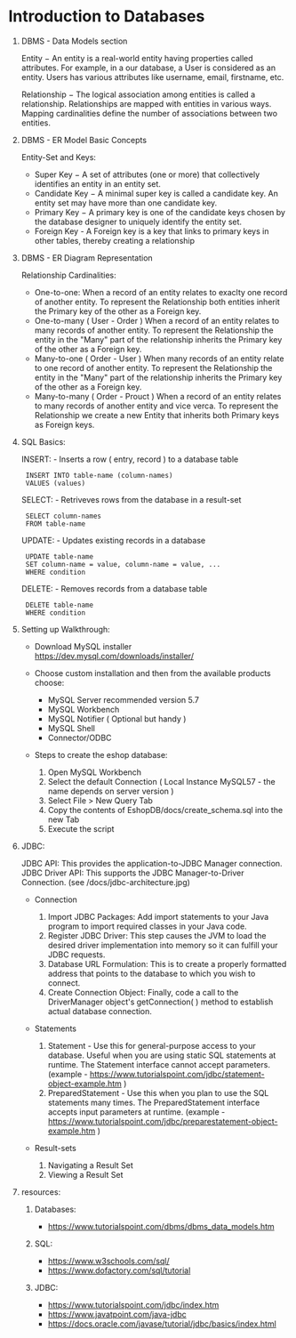 # Introduction to Databases

1. DBMS - Data Models section

    Entity − An entity is a real-world entity having properties called attributes. For example, in a our database, a User is considered as an entity. Users has various attributes like username, email, firstname, etc.

    Relationship − The logical association among entities is called a relationship. Relationships are mapped with entities in various ways. Mapping cardinalities define the number of associations between two         entities.

2. DBMS - ER Model Basic Concepts

    Entity-Set and Keys:
    - Super Key − A set of attributes (one or more) that collectively identifies an entity in an entity set.
    - Candidate Key − A minimal super key is called a candidate key. An entity set may have more than one candidate key.
    - Primary Key − A primary key is one of the candidate keys chosen by the database designer to uniquely identify the entity set.
    - Foreign Key - A Foreign key is a key that links to primary keys in other tables, thereby creating a relationship

3. DBMS - ER Diagram Representation

    Relationship Cardinalities:
    - One-to-one: 
    When a record of an entity relates to exaclty one record of another entity. To represent the Relationship both entities inherit the Primary key of the other as a Foreign key.
    - One-to-many ( User - Order )
    When a record of an entity relates to many records of another entity. To represent the Relationship the entity in the "Many" part of the relationship inherits the Primary key of the other as a Foreign key.
    - Many-to-one ( Order - User )
    When many records of an entity relate to one record of another entity. To represent the Relationship the entity in the "Many" part of the relationship inherits the Primary key of the other as a Foreign key.
    - Many-to-many ( Order - Prouct )
    When a record of an entity relates to many records of another entity and vice verca. To represent the Relationship we create a new Entity that inherits both Primary keys as Foreign keys.


4. SQL Basics:

    INSERT: - Inserts a row ( entry, record ) to a database table
        
        INSERT INTO table-name (column-names) 
        VALUES (values)

    SELECT: - Retriveves rows from the database in a result-set
        
        SELECT column-names 
        FROM table-name

    UPDATE: - Updates existing records in a database
        
        UPDATE table-name
        SET column-name = value, column-name = value, ...
        WHERE condition

    DELETE: - Removes records from a database table

        DELETE table-name 
        WHERE condition

5. Setting up Walkthrough:

    - Download MySQL installer
        https://dev.mysql.com/downloads/installer/

    - Choose custom installation and then from the available products choose:
        - MySQL Server recommended version 5.7
        - MySQL Workbench
        - MySQL Notifier ( Optional but handy )
        - MySQL Shell
        - Connector/ODBC

    - Steps to create the eshop database:

        1. Open MySQL Workbench
        2. Select the default Connection ( Local Instance MySQL57 - the name depends on server version )
        3. Select File > New Query Tab
        4. Copy the contents of EshopDB/docs/create_schema.sql into the new Tab
        5. Execute the script


6. JDBC:

    JDBC API: This provides the application-to-JDBC Manager connection.
    JDBC Driver API: This supports the JDBC Manager-to-Driver Connection.
    (see /docs/jdbc-architecture.jpg)

    - Connection
        1. Import JDBC Packages: Add import statements to your Java program to import required classes in your Java code.
        2. Register JDBC Driver: This step causes the JVM to load the desired driver implementation into memory so it can fulfill your JDBC requests.
        3. Database URL Formulation: This is to create a properly formatted address that points to the database to which you wish to connect.
        4. Create Connection Object: Finally, code a call to the DriverManager object's getConnection( ) method to establish actual database connection.

    - Statements
        1. Statement - Use this for general-purpose access to your database. Useful when you are using static SQL statements at runtime. The Statement interface cannot accept parameters.
            (example - https://www.tutorialspoint.com/jdbc/statement-object-example.htm )
        2. PreparedStatement - Use this when you plan to use the SQL statements many times. The PreparedStatement interface accepts input parameters at runtime.
            (example - https://www.tutorialspoint.com/jdbc/preparestatement-object-example.htm )

    - Result-sets
        1. Navigating a Result Set
        2. Viewing a Result Set
        



7. resources: 
    1. Databases:
        - https://www.tutorialspoint.com/dbms/dbms_data_models.htm

    2. SQL:
        - https://www.w3schools.com/sql/
        - https://www.dofactory.com/sql/tutorial

    3. JDBC: 
        - https://www.tutorialspoint.com/jdbc/index.htm
        - https://www.javatpoint.com/java-jdbc
        - https://docs.oracle.com/javase/tutorial/jdbc/basics/index.html
